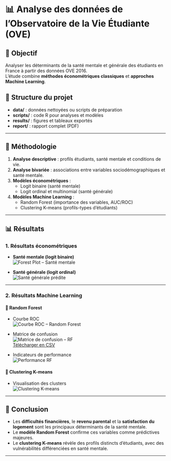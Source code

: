 # 📊 Analyse des données de l’Observatoire de la Vie Étudiante (OVE)

## 🎯 Objectif
Analyser les déterminants de la santé mentale et générale des étudiants en France à partir des données OVE 2016.  
L’étude combine **méthodes économétriques classiques** et **approches Machine Learning**.

## 📂 Structure du projet
- **data/** : données nettoyées ou scripts de préparation  
- **scripts/** : code R pour analyses et modèles  
- **results/** : figures et tableaux exportés  
- **report/** : rapport complet (PDF)

---

## 🔎 Méthodologie
1. **Analyse descriptive** : profils étudiants, santé mentale et conditions de vie.  
2. **Analyse bivariée** : associations entre variables sociodémographiques et santé mentale.  
3. **Modèles économétriques** :
   - Logit binaire (santé mentale)
   - Logit ordinal et multinomial (santé générale)
4. **Modèles Machine Learning** :
   - Random Forest (importance des variables, AUC/ROC)
   - Clustering K-means (profils-types d’étudiants)

---

## 📊 Résultats

### 1. Résultats économétriques

- **Santé mentale (logit binaire)**  
![Forest Plot – Santé mentale](results/figures/forest_plot_logit.png)

- **Santé générale (logit ordinal)**  
![Santé générale prédite](results/figures/sante_generale_predite.png)

---

### 2. Résultats Machine Learning

#### 🔹 Random Forest
- Courbe ROC  
![Courbe ROC – Random Forest](results/figures/roc_randomforest.png)

- Matrice de confusion  
![Matrice de confusion – RF](results/tables/confusion_matrix_rf.png)  
[Télécharger en CSV](results/confusion_matrix_rf.csv)

- Indicateurs de performance  
![Performance RF](results/tables/performance_rf.png)

#### 🔹 Clustering K-means
- Visualisation des clusters  
![Clustering K-means](results/figures/clustering_kmeans.png)

---

## 📝 Conclusion
- Les **difficultés financières**, le **revenu parental** et la **satisfaction du logement** sont les principaux déterminants de la santé mentale.  
- Le **modèle Random Forest** confirme ces variables comme prédictives majeures.  
- Le **clustering K-means** révèle des profils distincts d’étudiants, avec des vulnérabilités différenciées en santé mentale.  

---
